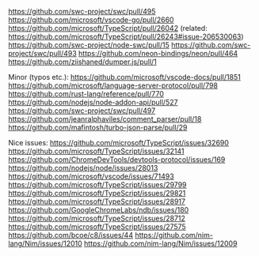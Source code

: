 https://github.com/swc-project/swc/pull/495
https://github.com/microsoft/vscode-go/pull/2660
https://github.com/microsoft/TypeScript/pull/26042 (related: https://github.com/microsoft/TypeScript/pull/26243#issue-206530063)
https://github.com/swc-project/node-swc/pull/15
https://github.com/swc-project/swc/pull/493
https://github.com/neon-bindings/neon/pull/464
https://github.com/ziishaned/dumper.js/pull/1


Minor (typos etc.):
https://github.com/microsoft/vscode-docs/pull/1851
https://github.com/microsoft/language-server-protocol/pull/798
https://github.com/rust-lang/reference/pull/770
https://github.com/nodejs/node-addon-api/pull/527
https://github.com/swc-project/swc/pull/497
https://github.com/jeanralphaviles/comment_parser/pull/18
https://github.com/mafintosh/turbo-json-parse/pull/29

Nice issues:
https://github.com/microsoft/TypeScript/issues/32690
https://github.com/microsoft/TypeScript/issues/32141
https://github.com/ChromeDevTools/devtools-protocol/issues/169
https://github.com/nodejs/node/issues/28013
https://github.com/microsoft/vscode/issues/71493
https://github.com/microsoft/TypeScript/issues/29799
https://github.com/microsoft/TypeScript/issues/29821
https://github.com/microsoft/TypeScript/issues/28917
https://github.com/GoogleChromeLabs/ndb/issues/180
https://github.com/microsoft/TypeScript/issues/28712
https://github.com/microsoft/TypeScript/issues/27575
https://github.com/bcoe/c8/issues/44
https://github.com/nim-lang/Nim/issues/12010
https://github.com/nim-lang/Nim/issues/12009
